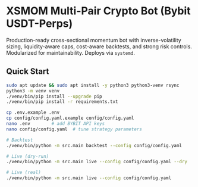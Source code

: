 # XSMOM Multi-Pair Crypto Bot (Bybit USDT-Perps)

Production-ready cross-sectional momentum bot with inverse-volatility sizing, liquidity-aware caps, cost-aware backtests, and strong risk controls. Modularized for maintainability. Deploys via `systemd`.

## Quick Start

```bash
sudo apt update && sudo apt install -y python3 python3-venv rsync
python3 -m venv venv
./venv/bin/pip install --upgrade pip
./venv/bin/pip install -r requirements.txt

cp .env.example .env
cp config/config.yaml.example config/config.yaml
nano .env        # add BYBIT API keys
nano config/config.yaml  # tune strategy parameters

# Backtest
./venv/bin/python -m src.main backtest --config config/config.yaml

# Live (dry-run)
./venv/bin/python -m src.main live --config config/config.yaml --dry

# Live (real)
./venv/bin/python -m src.main live --config config/config.yaml

